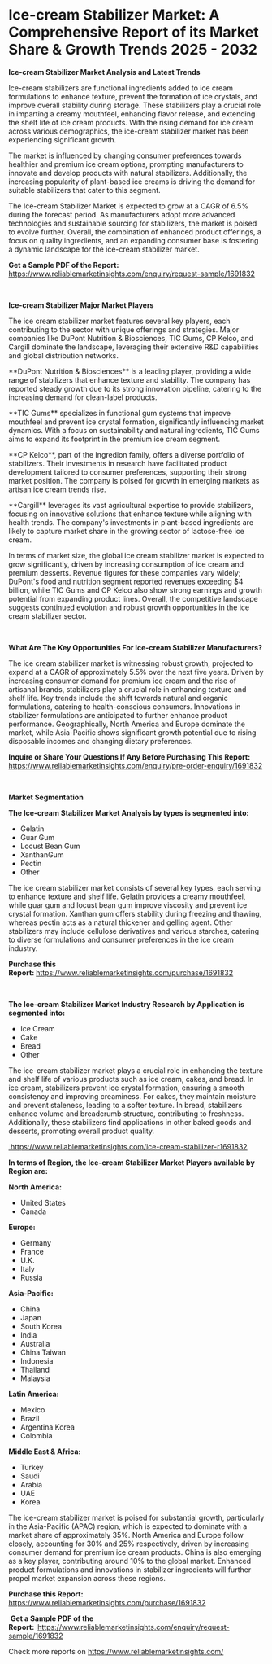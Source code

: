 <p><h1>Ice-cream Stabilizer Market: A Comprehensive Report of its Market Share & Growth Trends 2025 - 2032</h1></p><p><strong>Ice-cream Stabilizer Market Analysis and Latest Trends</strong></p>
<p><p>Ice-cream stabilizers are functional ingredients added to ice cream formulations to enhance texture, prevent the formation of ice crystals, and improve overall stability during storage. These stabilizers play a crucial role in imparting a creamy mouthfeel, enhancing flavor release, and extending the shelf life of ice cream products. With the rising demand for ice cream across various demographics, the ice-cream stabilizer market has been experiencing significant growth.</p><p>The market is influenced by changing consumer preferences towards healthier and premium ice cream options, prompting manufacturers to innovate and develop products with natural stabilizers. Additionally, the increasing popularity of plant-based ice creams is driving the demand for suitable stabilizers that cater to this segment. </p><p>The Ice-cream Stabilizer Market is expected to grow at a CAGR of 6.5% during the forecast period. As manufacturers adopt more advanced technologies and sustainable sourcing for stabilizers, the market is poised to evolve further. Overall, the combination of enhanced product offerings, a focus on quality ingredients, and an expanding consumer base is fostering a dynamic landscape for the ice-cream stabilizer market.</p></p>
<p><strong>Get a Sample PDF of the Report:&nbsp;</strong> <a href="https://www.reliablemarketinsights.com/enquiry/request-sample/1691832?utm_campaign=3560&utm_medium=2&utm_source=Github&utm_content=ia&utm_term=27032025&utm_id=ice-cream-stabilizer">https://www.reliablemarketinsights.com/enquiry/request-sample/1691832</a></p>
<p>&nbsp;</p>
<p><strong>Ice-cream Stabilizer Major Market Players</strong></p>
<p><p>The ice cream stabilizer market features several key players, each contributing to the sector with unique offerings and strategies. Major companies like DuPont Nutrition & Biosciences, TIC Gums, CP Kelco, and Cargill dominate the landscape, leveraging their extensive R&D capabilities and global distribution networks.</p><p>**DuPont Nutrition & Biosciences** is a leading player, providing a wide range of stabilizers that enhance texture and stability. The company has reported steady growth due to its strong innovation pipeline, catering to the increasing demand for clean-label products. </p><p>**TIC Gums** specializes in functional gum systems that improve mouthfeel and prevent ice crystal formation, significantly influencing market dynamics. With a focus on sustainability and natural ingredients, TIC Gums aims to expand its footprint in the premium ice cream segment.</p><p>**CP Kelco**, part of the Ingredion family, offers a diverse portfolio of stabilizers. Their investments in research have facilitated product development tailored to consumer preferences, supporting their strong market position. The company is poised for growth in emerging markets as artisan ice cream trends rise.</p><p>**Cargill** leverages its vast agricultural expertise to provide stabilizers, focusing on innovative solutions that enhance texture while aligning with health trends. The company's investments in plant-based ingredients are likely to capture market share in the growing sector of lactose-free ice cream.</p><p>In terms of market size, the global ice cream stabilizer market is expected to grow significantly, driven by increasing consumption of ice cream and premium desserts. Revenue figures for these companies vary widely; DuPont's food and nutrition segment reported revenues exceeding $4 billion, while TIC Gums and CP Kelco also show strong earnings and growth potential from expanding product lines. Overall, the competitive landscape suggests continued evolution and robust growth opportunities in the ice cream stabilizer sector.</p></p>
<p>&nbsp;</p>
<p><strong>What Are The Key Opportunities For Ice-cream Stabilizer Manufacturers?</strong></p>
<p><p>The ice cream stabilizer market is witnessing robust growth, projected to expand at a CAGR of approximately 5.5% over the next five years. Driven by increasing consumer demand for premium ice cream and the rise of artisanal brands, stabilizers play a crucial role in enhancing texture and shelf life. Key trends include the shift towards natural and organic formulations, catering to health-conscious consumers. Innovations in stabilizer formulations are anticipated to further enhance product performance. Geographically, North America and Europe dominate the market, while Asia-Pacific shows significant growth potential due to rising disposable incomes and changing dietary preferences.</p></p>
<p><strong>Inquire or Share Your Questions If Any Before Purchasing This Report:</strong> <a href="https://www.reliablemarketinsights.com/enquiry/pre-order-enquiry/1691832?utm_campaign=3560&utm_medium=2&utm_source=Github&utm_content=ia&utm_term=27032025&utm_id=ice-cream-stabilizer">https://www.reliablemarketinsights.com/enquiry/pre-order-enquiry/1691832</a></p>
<p>&nbsp;</p>
<p><strong>Market Segmentation</strong></p>
<p><strong>The Ice-cream Stabilizer Market Analysis by types is segmented into:</strong></p>
<p><ul><li>Gelatin</li><li>Guar Gum</li><li>Locust Bean Gum</li><li>XanthanGum</li><li>Pectin</li><li>Other</li></ul></p>
<p><p>The ice cream stabilizer market consists of several key types, each serving to enhance texture and shelf life. Gelatin provides a creamy mouthfeel, while guar gum and locust bean gum improve viscosity and prevent ice crystal formation. Xanthan gum offers stability during freezing and thawing, whereas pectin acts as a natural thickener and gelling agent. Other stabilizers may include cellulose derivatives and various starches, catering to diverse formulations and consumer preferences in the ice cream industry.</p></p>
<p><strong>Purchase this Report:&nbsp;</strong><a href="https://www.reliablemarketinsights.com/purchase/1691832?utm_campaign=3560&utm_medium=2&utm_source=Github&utm_content=ia&utm_term=27032025&utm_id=ice-cream-stabilizer">https://www.reliablemarketinsights.com/purchase/1691832</a></p>
<p>&nbsp;</p>
<p><strong>The Ice-cream Stabilizer Market Industry Research by Application is segmented into:</strong></p>
<p><ul><li>Ice Cream</li><li>Cake</li><li>Bread</li><li>Other</li></ul></p>
<p><p>The ice-cream stabilizer market plays a crucial role in enhancing the texture and shelf life of various products such as ice cream, cakes, and bread. In ice cream, stabilizers prevent ice crystal formation, ensuring a smooth consistency and improving creaminess. For cakes, they maintain moisture and prevent staleness, leading to a softer texture. In bread, stabilizers enhance volume and breadcrumb structure, contributing to freshness. Additionally, these stabilizers find applications in other baked goods and desserts, promoting overall product quality.</p></p>
<p><a href="https://www.reliablemarketinsights.com/ice-cream-stabilizer-r1691832?utm_campaign=3560&utm_medium=2&utm_source=Github&utm_content=ia&utm_term=27032025&utm_id=ice-cream-stabilizer">&nbsp;https://www.reliablemarketinsights.com/ice-cream-stabilizer-r1691832</a></p>
<p><strong>In terms of Region, the Ice-cream Stabilizer Market Players available by Region are:</strong></p>
<p>
    <p> <strong> North America: </strong>
        <ul>
            <li>United States</li>
            <li>Canada</li>
        </ul>
        </p> 
    <p> <strong> Europe: </strong>
        <ul>
            <li>Germany</li>
            <li>France</li>
            <li>U.K.</li>
            <li>Italy</li>
            <li>Russia</li>
        </ul>
        </p> 
    <p> <strong> Asia-Pacific: </strong>
        <ul>
            <li>China</li>
            <li>Japan</li>
            <li>South Korea</li>
            <li>India</li>
            <li>Australia</li>
            <li>China Taiwan</li>
            <li>Indonesia</li>
            <li>Thailand</li>
            <li>Malaysia</li>
        </ul>
        </p> 
    <p> <strong> Latin America: </strong>
        <ul>
            <li>Mexico</li>
            <li>Brazil</li>
            <li>Argentina Korea</li>
            <li>Colombia</li>
        </ul>
        </p> 
    <p> <strong> Middle East & Africa: </strong>
        <ul>
            <li>Turkey</li>
            <li>Saudi</li>
            <li>Arabia</li>
            <li>UAE</li>
            <li>Korea</li>
        </ul>
    </p>
    </p>
<p><p>The ice-cream stabilizer market is poised for substantial growth, particularly in the Asia-Pacific (APAC) region, which is expected to dominate with a market share of approximately 35%. North America and Europe follow closely, accounting for 30% and 25% respectively, driven by increasing consumer demand for premium ice cream products. China is also emerging as a key player, contributing around 10% to the global market. Enhanced product formulations and innovations in stabilizer ingredients will further propel market expansion across these regions.</p></p>
<p><strong>Purchase this Report: </strong><a href="https://www.reliablemarketinsights.com/purchase/1691832?utm_campaign=3560&utm_medium=2&utm_source=Github&utm_content=ia&utm_term=27032025&utm_id=ice-cream-stabilizer">https://www.reliablemarketinsights.com/purchase/1691832</a></p>
<p>&nbsp;<strong>Get a Sample PDF of the Report:&nbsp;&nbsp;</strong><a href="https://www.reliablemarketinsights.com/enquiry/request-sample/1691832?utm_campaign=3560&utm_medium=2&utm_source=Github&utm_content=ia&utm_term=27032025&utm_id=ice-cream-stabilizer">https://www.reliablemarketinsights.com/enquiry/request-sample/1691832</a></p>
<p><strong></strong></p>
<p>Check more reports on <a href="https://www.reliablemarketinsights.com/?utm_campaign=3560&utm_medium=2&utm_source=Github&utm_content=ia&utm_term=27032025&utm_id=ice-cream-stabilizer">https://www.reliablemarketinsights.com/</a></p>